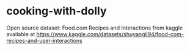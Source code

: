 # cooking-with-dolly
Open source dataset: Food.com Recipes and Interactions from kaggle available at https://www.kaggle.com/datasets/shuyangli94/food-com-recipes-and-user-interactions
